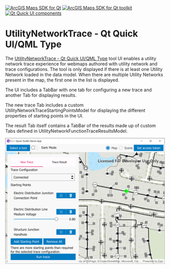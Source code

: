 [![ArcGIS Maps SDK for Qt](https://img.shields.io/badge/ArcGIS%20Maps%20SDK%20for%20Qt-0b5394)](https://developers.arcgis.com/qt/) [![ArcGIS Maps SDK for Qt toolkit](https://img.shields.io/badge/ArcGIS%20Maps%20SDK%20for%20Qt%20toolkit-ea4d13)](https://github.com/Esri/arcgis-maps-sdk-toolkit-qt) [![Qt Quick UI components](https://img.shields.io/badge/Qt%20Qt%20Quick%20UI%20components-ea4d13)](../../toolkitcpp/)

# UtilityNetworkTrace - Qt Quick UI/QML Type

The [UtilityNetworkTrace - Qt Quick UI/QML Type](https://developers.arcgis.com/qt/toolkit/api-reference/qml-utilitynetworktrace.html) tool UI enables a utility network trace experience for webmaps authored with utility network and  trace configurations. The tool is only displayed if there is at least one Utility Network loaded in the data model. When there are multiple Utility Networks present in the map, the first one in the list is displayed.

The UI includes a TabBar with one tab for configuring a new trace and another Tab for displaying results.

The new trace Tab includes a custom UtilityNetworkTraceStartingPointsModel for displaying the different properties of starting points in the UI.

The result Tab itself contains a TabBar of the results made up of custom Tabs defined in UtilityNetworkFunctionTraceResultsModel.

![UtilityNetworkTrace image](../images/UtilityNetworkTrace.png)
